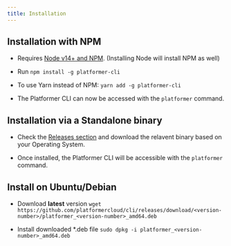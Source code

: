 ```yaml
---
title: Installation
---
```


## Installation with NPM

-   Requires [Node v14+ and NPM](https://nodejs.org/en/download/). (Installing Node will install NPM as well)

-   Run `npm install -g platformer-cli`

-   To use Yarn instead of NPM: `yarn add -g platformer-cli`

-   The Platformer CLI can now be accessed with the `platformer` command.

## Installation via a Standalone binary

-   Check the [Releases section](https://github.com/platformercloud/cli/releases) and download the relavent binary based on your Operating System.

-   Once installed, the Platformer CLI will be accessible with the `platformer` command.

## Install on Ubuntu/Debian

- Download __latest__ version `wget  https://github.com/platformercloud/cli/releases/download/<version-number>/platformer_<version-number>_amd64.deb`

- Install downloaded *.deb file `sudo dpkg -i platformer_<version-number>_amd64.deb `
